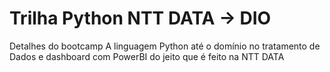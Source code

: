 # Trilha Python NTT DATA -> DIO
Detalhes do bootcamp
A linguagem Python até o domínio no tratamento de Dados e dashboard com PowerBI do jeito que é feito na NTT DATA 

